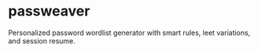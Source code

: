 # passweaver
Personalized password wordlist generator with smart rules, leet variations, and session resume.
